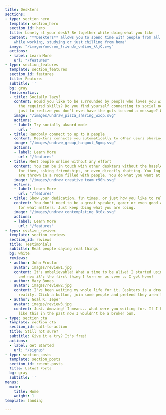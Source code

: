 ```yaml
---
title: Deskters
sections:
- type: section_hero
  template: section_hero
  section_id: hero
  title: Lonely at your desk? Be together while doing what you like
  content: "**Deskters** allows you to spend time with people from all over the world
    while working, studying or just chilling from home"
  image: "/images/undraw_friends_online_klj6.svg"
  actions:
  - label: Learn More
    url: "/features"
- type: section_features
  template: section_features
  section_id: features
  title: Features
  subtitle: ''
  bg: gray
  featureslist:
  - title: Socially lazy?
    content: Would you like to be surrounded by people who loves you without having
      the required skills? Do you find yourself connecting to social networks or chats
      just to realize you don't even have the guts to send a message? We got you covered.
    image: "/images/undraw_pizza_sharing_wxop.svg"
    actions:
    - label: Try socially akward mode
      url: ''
  - title: Randomly connect to up to 8 people
    content: Deskters connects you automatically to other users sharing their workstations!
    image: "/images/undraw_group_hangout_5gmq.svg"
    actions:
    - label: Learn More
      url: "/features"
  - title: Meet people online without any effort
    content: You can be in touch with other deskters without the hassle of looking
      for them, asking friendships, or even directly chatting. You log in and you
      are thrown in a room filled with people. You do what you want at your own pace.
    image: "/images/undraw_creative_team_r90h.svg"
    actions:
    - label: Learn More
      url: "/features"
  - title: Show your dedication, fun times, or just how you like to relax
    content: You don't need to be a great speaker, gamer or even good at socializing
      for what matters. Just keep doing what you are doing.
    image: "/images/undraw_contemplating_8t0x.svg"
    actions:
    - label: Learn More
      url: "/features"
- type: section_reviews
  template: section_reviews
  section_id: reviews
  title: Testimonials
  subtitle: Real people saying real things
  bg: white
  reviews:
  - author: John Proctor
    avatar: images/review1.jpg
    content: It's umbelievable! What a time to be alive! I started using it as a joke
      and now it's the first thing I turn on as soon as I get home!
  - author: Mary Bones
    avatar: images/review2.jpg
    content: I've been waiting my whole life for it. Deskters is a dream becoming
      reality. Click a button, join some people and pretend they aren't even there!
  - author: Goal K. Ieper
    avatar: images/review3.jpg
    content: Just. Amazing! I mean... what were you waiting for. If I had something
      like this in the past now I wouldn't be a broken bum.
- type: section_cta
  template: section_cta
  section_id: call-to-action
  title: Still not sure?
  subtitle: Give it a try? It's free!
  actions:
  - label: Get Started
    url: "/signup"
- type: section_posts
  template: section_posts
  section_id: recent-posts
  title: Latest Posts
  bg: gray
  subtitle: ''
menus:
  main:
    title: Home
    weight: 1
template: landing

---
```

